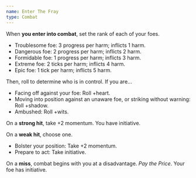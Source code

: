 ```yaml
---
name: Enter The Fray
type: Combat
---
```


When **you enter into combat**, set the rank of each of your foes.

- Troublesome foe: 3 progress per harm; inflicts 1 harm.
- Dangerous foe: 2 progress per harm; inflicts 2 harm.
- Formidable foe: 1 progress per harm; inflicts 3 harm.
- Extreme foe: 2 ticks per harm; inflicts 4 harm.
- Epic foe: 1 tick per harm; inflicts 5 harm.

Then, roll to determine who is in control. If you are...

- Facing off against your foe: Roll +heart.
- Moving into position against an unaware foe, or striking without warning: Roll +shadow.
- Ambushed: Roll +wits.

On a **strong hit**, take +2 momentum. You have initiative.

On a **weak hit**, choose one.

- Bolster your position: Take +2 momentum.
- Prepare to act: Take initiative.

On a **miss**, combat begins with you at a disadvantage. _Pay the Price_. Your foe has initiative.
